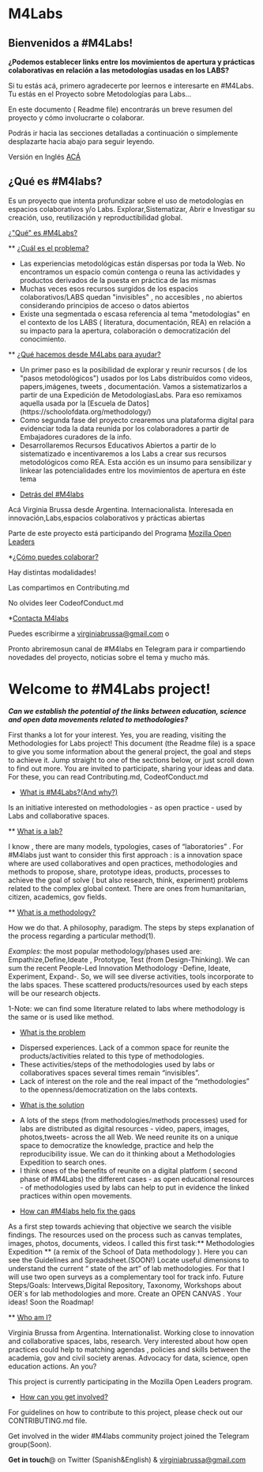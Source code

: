 # M4Labs

## Bienvenidos a #M4Labs!

**¿Podemos establecer links entre los movimientos de apertura y prácticas colaborativas en relación a las metodologías usadas en los LABS?**

Si tu estás acá, primero agradecerte por leernos e interesarte en #M4Labs. Tu estás en el Proyecto sobre Metodologías para Labs...

En este documento ( Readme file) encontrarás un breve resumen del proyecto y cómo involucrarte o colaborar.

Podrás ir hacia las secciones detalladas a continuación o simplemente desplazarte hacia abajo para seguir leyendo.

Versión en Inglés [ACÁ](Welcome-to-#M4Labs-project!)

<Section id="¿Qué es #M4Labs?">

<h2>¿Qué es #M4labs?</h2>

Es un proyecto que intenta profundizar sobre el uso de metodologías en espacios colaborativos y/o Labs. Explorar,Sistematizar, Abrir e Investigar su creación, uso, reutilización y reproductibilidad global.

</Section>
<a href="Qué es #M4Labs?">¿"Qué" es #M4Labs?</a>

** [¿Cuál es el problema?](#¿Cuál-es-el-problema?)

<ul>
<li>Las experiencias metodológicas están dispersas por toda la Web. No encontramos un espacio común contenga o reuna las actividades y productos derivados de la puesta en práctica de las mismas</li>

<li>Muchas veces esos recursos surgidos de los espacios colaborativos/LABS quedan "invisibles" , no accesibles , no abiertos considerando principios de acceso o datos abiertos</li>

<li>Existe una segmentada o escasa referencia al tema "metodologías" en el contexto de los LABS ( literatura, documentación, REA) en relación a su impacto para la apertura, colaboración o democratización del conocimiento.</li>
</ul>

** [¿Qué hacemos desde M4Labs para ayudar?](#¿Qué-hacemos-desde-M4Labs-para-ayudar?)

<ul>
<li>Un primer paso es la posibilidad de explorar y reunir recursos ( de los "pasos metodológicos") usados por los Labs distribuídos como videos, papers,imágenes, tweets , documentación. Vamos a sistematizarlos a partir de una Expedición de MetodologíasLabs. Para eso remixamos aquella usada por la [Escuela de Datos](https://schoolofdata.org/methodology/)</li>
<li>Como segunda fase del proyecto crearemos una plataforma digital para evidenciar toda la data reunida por los colaboradores a partir de Embajadores curadores de la info.</li>
<li>Desarrollaremos Recursos Educativos Abiertos a partir de lo sistematizado e incentivaremos a los Labs a crear sus recursos metodológicos como REA. Esta acción es un insumo para sensibilizar y linkear las potencialidades entre los movimientos de apertura en éste tema</li>
</ul>

* [Detrás del #M4labs](#Detrás-del-#M4labs)

Acá Virginia Brussa desde Argentina. Internacionalista. Interesada en innovación,Labs,espacios colaborativos y prácticas abiertas

Parte de este proyecto está participando del Programa [Mozilla Open Leaders](https://medium.com/read-write-participate/meet-our-next-cohort-of-open-leaders-ebc8dadb2e53)


*[¿Cómo puedes colaborar?](#Cómo-puedes-colaborar?)

Hay distintas modalidades!

Las compartimos en Contributing.md

No olvides leer CodeofConduct.md

*[Contacta M4labs](#Contacta-M4Labs)

Puedes escribirme a virginiabrussa@gmail.com o

Pronto abriremosun canal de #M4labs en Telegram para ir compartiendo novedades del proyecto, noticias sobre el tema y mucho más.


<h1>Welcome to #M4Labs project!</h1>

***Can we establish the potential of the links between education, science and open data movements related to methodologies?***

First thanks a lot for your interest. Yes, you are reading, visiting the Methodologies for Labs project!
This document (the Readme file) is a space to give you some information about the general project, the goal and steps to achieve it. Jump straight to one of the sections below, or just scroll down to find out more.
You are invited to participate, sharing your ideas and data.
For these, you can read Contributing.md, CodeofConduct.md

* [What is #M4Labs?(And why?)](#What-is-#M4Labs?)

Is an initiative interested on methodologies - as open practice -  used by Labs and collaborative spaces.

** [What is a lab?](#What-is-a-lab?)

I know , there are many models, typologies, cases of “laboratories” . For #M4labs just want to consider this  first approach : is a innovation space where are used collaboratives and open practices, methodologies and  methods to propose, share, prototype ideas, products, processes  to achieve the goal of solve ( but also research, think, experiment) problems related to the complex global context. There are ones from  humanitarian, citizen, academics, gov fields.

** [What is a methodology?](#What-is-a-methodology?)

How we do that. A philosophy, paradigm. The steps by steps explanation of the process regarding a particular method(1).

*Examples*: the most popular methodology/phases used are: Empathize,Define,Ideate , Prototype, Test (from Design-Thinking). We can sum the recent  People-Led Innovation Methodology -Define, Ideate, Experiment, Expand-. So, we will  see diverse activities, tools incorporate to the labs spaces. These scattered  products/resources used by each steps  will be our research objects.

1-Note:  we can find some literature related to labs where methodology is the same or is used like method.

* [What is the problem](#What-is-the-problem)

<ul>
<li>Dispersed experiences. Lack of a common space for reunite the products/activities related to this type of methodologies.</li>

<li>These activities/steps of the methodologies used by labs or collaboratives spaces several times  remain  “invisibles”.</li>

<li>Lack of interest on the role and the real impact of the “methodologies”  to the openness/democratization on the labs contexts.</li>

</ul>

* [What is the solution](#What-is-the-solution)

<ul>
<li>A lots of the steps (from methodologies/methods processes) used for labs are distributed as digital resources - video, papers, images, photos,tweets- across the all Web.  We need reunite its on a unique space to democratize the knowledge, practice and help the reproducibility issue. We can do it thinking about a  Methodologies Expedition to search ones. </li>
<li>I think ones of the benefits of reunite on a digital platform ( second phase of #M4Labs) the different cases - as  open educational resources - of methodologies used by labs can help to put in evidence the linked practices within open movements.</li>
  </ul>

* [How can #M4labs help fix the gaps](#How-can-M4Labs-help-fix-the-gaps)

As a first step towards achieving that objective we search the visible findings. The resources used on the process such as canvas templates, images, photos, documents, videos. I called this first task:** Methodologies Expedition ** (a remix of the School of Data methodology ). Here you can see the Guidelines and Spreadsheet.(SOON!)
Locate useful  dimensions to understand the current “ state of the art” of lab methodologies. For that I will use two open surveys as a complementary tool for track info.
Future Steps/Goals: Intervews,Digital Repository, Taxonomy,   Workshops about OER´s for lab methodologies and more. Create an OPEN CANVAS .  Your ideas!
Soon the Roadmap!

** [Who am I?](#Who-I-am?)

Virginia Brussa from Argentina. Internationalist. Working close to innovation and collaborative spaces, labs, research. Very interested about how open practices could help to matching agendas , policies and skills between the academia, gov and civil society arenas. Advocacy for data, science, open education  actions. An you?

This project is currently participating in the Mozilla Open Leaders program.

* [How can you get involved?](#How-can-you-get-involved?)

For guidelines on how to contribute to this project, please check out our CONTRIBUTING.md file.

Get involved in the wider #M4labs community project joined the Telegram group(Soon).

<strong>Get in touch</strong>@ on Twitter (Spanish&English) & virginiabrussa@gmail.com
